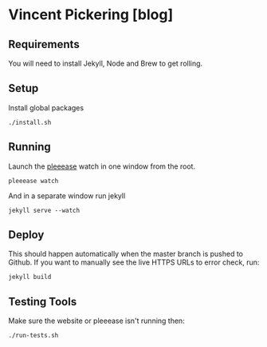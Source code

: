 # Vincent Pickering [blog]

## Requirements

You will need to install Jekyll, Node and Brew to get rolling.

## Setup

Install global packages

```
./install.sh
```

## Running

Launch the [pleeease](http://pleeease.io/) watch in one window from the root.

```
pleeease watch
```

And in a separate window run jekyll

```
jekyll serve --watch
```

## Deploy

This should happen automatically when the master branch is pushed to Github. If you want to manually see the live HTTPS URLs to error check, run:

```
jekyll build
```

## Testing Tools

Make sure the website or pleeease isn't running then:

```
./run-tests.sh
```

